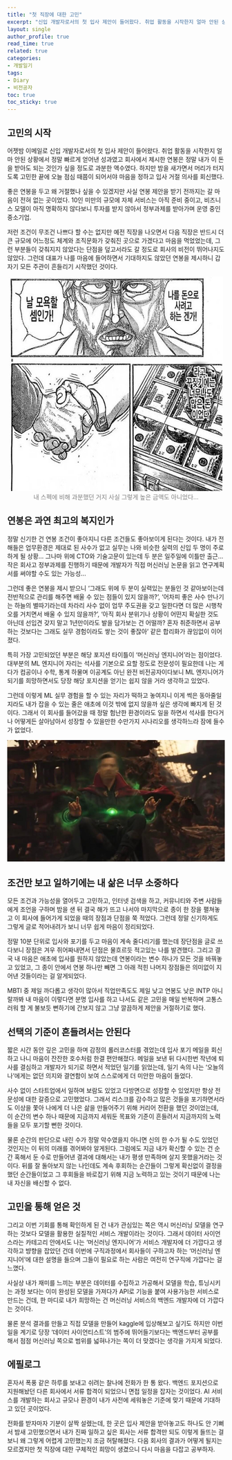 ```yaml
---
title: "첫 직장에 대한 고민"
excerpt: "신입 개발자로서의 첫 입사 제안이 들어왔다. 취업 활동을 시작한지 얼마 안된 상황에서 정말 빠르게 얻어낸 성과였고 회사에서 제시한 연봉은 정말 내가 이 돈을 받아도 되는 것인가 싶을 정도로 과분한 액수였다. 하지만 밤을 새가면서 머리가 터지도록 고민한 끝에 입사 거절 의사를 전달했다."
layout: single
author_profile: true
read_time: true
related: true
categories:
- 개발일기
tags:
- Diary
- 비전공자
toc: true
toc_sticky: true
---
```




## 고민의 시작

어젯밤 이메일로 신입 개발자로서의 첫 입사 제안이 들어왔다. 취업 활동을 시작한지 얼마 안된 상황에서 정말 빠르게 얻어낸 성과였고 회사에서 제시한 연봉은 정말 내가 이 돈을 받아도 되는 것인가 싶을 정도로 과분한 액수였다. 하지만 밤을 새가면서 머리가 터지도록 고민한 끝에 오늘 점심 때쯤이 되어서야 마음을 정하고 입사 거절 의사를 회신했다.

좋은 연봉을 두고 왜 거절했나 싶을 수 있겠지만 사실 연봉 제안을 받기 전까지는 갈 마음이 전혀 없는 곳이었다. 10인 미만의 규모에 자체 서비스는 아직 준비 중이고, 비즈니스 모델이 아직 명확하지 않다보니 투자를 받지 않아서 정부과제를 받아가며 운영 중인 중소기업.

저런 조건이 무조건 나쁘다 할 수는 없지만 예전 직장을 나오면서 다음 직장은 반드시 더 큰 규모에 어느정도 체계와 조직문화가 갖춰진 곳으로 가겠다고 마음을 먹었었는데, 그런 부분들이 갖춰지지 않았다는 단점을 덮고서라도 갈 정도로 회사의 비전이 뛰어나지도 않았다. 그런데 대표가 나를 마음에 들어하면서 기대하지도 않았던 연봉을 제시하니 갑자기 모든 주관이 흔들리기 시작했던 것이다.

<p align="center" style="color:#808080"><img src="https://raw.githubusercontent.com/lucathree/lucathree.github.io/master/assets/images/2022/2022-02-24/1.jpg">
<br>내 스펙에 비해 과분했던 거지 사실 그렇게 높은 금액도 아니었다...</p>



## 연봉은 과연 최고의 복지인가

정말 신기한 건 연봉 조건이 좋아지니 다른 조건들도 좋아보이게 된다는 것이다. 내가 전해들은 업무환경은 제대로 된 사수가 없고 실무는 나와 비슷한 실력의 신입 두 명이 주로 하게 될 상황... 그나마 위에 CTO와 기술고문이 있는데 두 분은 일주일에 이틀만 출근... 작은 회사고 정부과제를 진행하기 때문에 개발자가 직접 머신러닝 논문을 읽고 연구계획서를 써야할 수도 있는 가능성...

그런데 좋은 연봉을 제시 받으니 ‘그래도 위에 두 분이 실력있는 분들인 것 같아보이는데 전반적으로 관리를 해주면 배울 수 있는 점들이 있지 않을까?’, ‘어차피 좋은 사수 만나기는 하늘의 별따기라는데 차라리 사수 없이 업무 주도권을 갖고 일한다면 더 많은 시행착오를 거치면서 배울 수 있지 않을까?’, ‘아직 회사 분위기나 상황이 어떤지 확실한 것도 아닌데 선입견 갖지 말고 1년만이라도 발을 담가보는 건 어떨까? 혼자 취준하면서 공부하는 것보다는 그래도 실무 경험이라도 쌓는 것이 좋잖아’ 같은 합리화가 끊임없이 이어졌다.

특히 가장 고민되었던 부분은 해당 포지션 타이틀이 ‘머신러닝 엔지니어’라는 점이었다. 대부분의 ML 엔지니어 자리는 석사를 기본으로 요할 정도로 전문성이 필요한데 나는 게다가 컴공이나 수학, 통계 하물며 이공계도 아닌 완전 비전공자이다보니 ML 엔지니어가 되기를 희망하면서도 당장 해당 포지션을 얻기는 쉽지 않을 거라 생각하고 있었다.

그런데 이렇게 ML 실무 경험을 할 수 있는 자리가 떡하고 놓여지니 이게 썩은 동아줄일지라도 내가 잡을 수 있는 줄은 애초에 이것 밖에 없지 않을까 싶은 생각에 빠지게 된 것이다. 그래서 이 회사를 들어갔을 때 정말 험난한 환경이라도 일을 하면서 석사를 한다거나 어떻게든 살아남아서 성장할 수 있을만한 수만가지 시나리오를 생각하느라 잠에 들수가 없었다.

![2.jpg](https://raw.githubusercontent.com/lucathree/lucathree.github.io/master/assets/images/2022/2022-02-24/2.jpg)

  

## 조건만 보고 일하기에는 내 삶은 너무 소중하다

모든 조건과 가능성을 열어두고 고민하고, 인터넷 검색을 하고, 커뮤니티와 주변 사람들에게 조언을 구하며 밤을 샌 뒤 결국 해가 뜨고 나서야 마지막으로 종이 한 장을 펼쳐놓고 이 회사에 들어가게 되었을 때의 장점과 단점을 쭉 적었다. 그런데 정말 신기하게도 그렇게 글로 적어내려가 보니 너무 쉽게 마음이 정리되었다.

정말 10분 단위로 입사와 포기를 두고 마음이 계속 줄다리기를 했는데 장단점을 글로 쓰다보니 장점은 겨우 쥐어짜내면서 단점은 물흐르듯 적고있는 나를 발견했다. 그리고 결국 내 마음은 애초에 입사를 원하지 않았는데 연봉이라는 변수 하나가 모든 것을 바꿔놓고 있었고, 그 종이 안에서 연봉 하나만 빼면 그 아래 적힌 나머지 장점들은 의미없이 지어낸 것들이라는 걸 알게되었다.

MBTI 중 제일 까다롭고 생각이 많아서 직업만족도도 제일 낮고 연봉도 낮은 INTP 아니랄까봐 내 마음이 이렇다면 분명 입사를 하고 나서도 같은 고민을 매일 반복하며 고통스러워 할 게 불보듯 뻔하기에 간보지 않고 그냥 깔끔하게 제안을 거절하기로 했다.

  

## 선택의 기준이 흔들려서는 안된다

짧은 시간 동안 깊은 고민을 하며 감정의 롤러코스터를 겪었는데 입사 포기 메일을 회신하고 나니 마음이 잔잔한 호수처럼 한결 편안해졌다. 메일을 보낸 뒤 다시한번 작년에 퇴사를 결심하고 개발자가 되기로 하면서 적었던 일기를 읽었는데, 일기 속의 나는 ‘오늘의 나’에게는 없던 의지와 결연함이 보여 스스로에게 더 미안한 마음이 들었다.

사수 없이 스타트업에서 일하며 보람도 있었고 다방면으로 성장할 수 있었지만 항상 전문성에 대한 갈증으로 고민했었다. 그래서 리스크를 감수하고 많은 것들을 포기하면서라도 이상을 쫓아 나에게 더 나은 삶을 만들어주기 위해 커리어 전환을 했던 것이었는데, 이 순간의 변수 하나 때문에 지금까지 세워둔 목표와 기준이 흔들려서 지금까지의 노력들을 모두 포기할 뻔한 것이다.

물론 순간의 판단으로 내린 수가 정말 악수였을지 아니면 신의 한 수가 될 수도 있었던 것인지는 이 뒤의 미래를 겪어봐야 알게된다. 그럼에도 지금 내가 확신할 수 있는 건 순간 혹해서 둔 수로 만들어낸 결과에 대해서는 내가 평생 만족하며 살지 못했을거라는 것이다. 뒤를 잘 돌아보지 않는 나인데도 계속 후회하는 순간들이 그렇게 확신없이 결정을 했던 순간들이었고 그 후회들을 바로잡기 위해 지금 노력하고 있는 것이기 때문에 나는 내 자신을 배신할 수 없다.

  

## 고민을 통해 얻은 것

그리고 이번 기회를 통해 확인하게 된 건 내가 관심있는 쪽은 역시 머신러닝 모델을 연구하는 것보다 모델을 활용한 실질적인 서비스 개발이라는 것이다. 그래서 데이터 사이언스라는 카테고리 안에서도 나는 ‘머신러닝 엔지니어’가 서비스 개발자에 더 가깝다고 생각하고 뱡향을 잡았던 건데 이번에 구직과정에서 회사들이 구하고자 하는 ‘머신러닝 엔지니어’에 대한 설명을 들으며 그들이 필요로 하는 사람은 여전히 연구직에 가깝다는 걸 느꼈다.

사실상 내가 재미를 느끼는 부분은 데이터를 수집하고 가공해서 모델을 학습, 튜닝시키는 과정 보다는 이미 완성된 모델을 가져다가 API로 기능을 붙여 사용가능한 서비스로 만드는 건데, 한 마디로 내가 희망하는 건 머신러닝 서비스의 백엔드 개발자에 더 가깝다는 것이다.

물론 분석 결과를 만들고 직접 모델을 만들어 kaggle에 입상해보고 싶기도 하지만 이번 일을 계기로 당장 ‘데이터 사이언티스트’의 범주에 뛰어들기보다는 백엔드부터 공부를 해서 점점 머신러닝 쪽으로 범위를 넓혀나가는 쪽이 더 맞겠다는 생각을 가지게 되었다.

  

## 에필로그

혼자서 폭풍 같은 하루를 보내고 쉬려는 찰나에 전화가 한 통 왔다. 백엔드 포지션으로 지원해놨던 다른 회사에서 서류 합격이 되었으니 면접 일정을 잡자는 것이었다. AI 서비스를 개발하는 회사고 규모나 환경이 내가 사전에 세워놓은 기준에 맞기 때문에 기대하고 있던 곳이었다. 

전화를 받자마자 기분이 살짝 설렜는데, 한 곳은 입사 제안을 받아놓고도 하나도 안 기뻐서 밤새 고민했으면서 내가 진짜 일하고 싶은 회사는 서류 합격만 되도 이렇게 들뜨는 걸 보니 왜 그렇게 어렵게 고민했는지 조금 허탈해졌다. 다음 회사의 결과가 어떻게 될지는 모르겠지만 첫 직장에 대한 구체적인 희망이 생겼으니 다시 마음을 다잡고 공부하자.